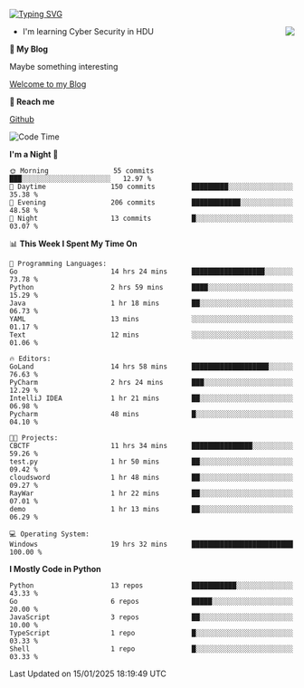 [![Typing SVG](https://readme-typing-svg.herokuapp.com?font=Fira+Code&pause=1000&random=false&width=450&height=60&lines=Hello+%F0%9F%91%8B%F0%9F%8F%BB;I'm+JBNRZ)](https://git.io/typing-svg)

<a href="#">
  <img align="right" src="https://github-readme-stats.vercel.app/api?username=JBNRZ&show_icons=true&bg_color=15,f2f7fd,E0EAFC" />
</a>

- I'm learning Cyber Security in HDU

 **🌱 My Blog**

Maybe something interesting

[Welcome to my Blog](https://jbnrz.com.cn/)

 **💬 Reach me** 

[Github](https://github.com/JBNRZ)


<!--START_SECTION:waka-->
![Code Time](http://img.shields.io/badge/Code%20Time-829%20hrs%2020%20mins-blue)

**I'm a Night 🦉** 

```text
🌞 Morning                55 commits          ███░░░░░░░░░░░░░░░░░░░░░░   12.97 % 
🌆 Daytime                150 commits         █████████░░░░░░░░░░░░░░░░   35.38 % 
🌃 Evening                206 commits         ████████████░░░░░░░░░░░░░   48.58 % 
🌙 Night                  13 commits          █░░░░░░░░░░░░░░░░░░░░░░░░   03.07 % 
```


📊 **This Week I Spent My Time On** 

```text
💬 Programming Languages: 
Go                       14 hrs 24 mins      ██████████████████░░░░░░░   73.78 % 
Python                   2 hrs 59 mins       ████░░░░░░░░░░░░░░░░░░░░░   15.29 % 
Java                     1 hr 18 mins        ██░░░░░░░░░░░░░░░░░░░░░░░   06.73 % 
YAML                     13 mins             ░░░░░░░░░░░░░░░░░░░░░░░░░   01.17 % 
Text                     12 mins             ░░░░░░░░░░░░░░░░░░░░░░░░░   01.06 % 

🔥 Editors: 
GoLand                   14 hrs 58 mins      ███████████████████░░░░░░   76.63 % 
PyCharm                  2 hrs 24 mins       ███░░░░░░░░░░░░░░░░░░░░░░   12.29 % 
IntelliJ IDEA            1 hr 21 mins        ██░░░░░░░░░░░░░░░░░░░░░░░   06.98 % 
Pycharm                  48 mins             █░░░░░░░░░░░░░░░░░░░░░░░░   04.10 % 

🐱‍💻 Projects: 
CBCTF                    11 hrs 34 mins      ███████████████░░░░░░░░░░   59.26 % 
test.py                  1 hr 50 mins        ██░░░░░░░░░░░░░░░░░░░░░░░   09.42 % 
cloudsword               1 hr 48 mins        ██░░░░░░░░░░░░░░░░░░░░░░░   09.27 % 
RayWar                   1 hr 22 mins        ██░░░░░░░░░░░░░░░░░░░░░░░   07.01 % 
demo                     1 hr 13 mins        ██░░░░░░░░░░░░░░░░░░░░░░░   06.29 % 

💻 Operating System: 
Windows                  19 hrs 32 mins      █████████████████████████   100.00 % 
```

**I Mostly Code in Python** 

```text
Python                   13 repos            ███████████░░░░░░░░░░░░░░   43.33 % 
Go                       6 repos             █████░░░░░░░░░░░░░░░░░░░░   20.00 % 
JavaScript               3 repos             ██░░░░░░░░░░░░░░░░░░░░░░░   10.00 % 
TypeScript               1 repo              █░░░░░░░░░░░░░░░░░░░░░░░░   03.33 % 
Shell                    1 repo              █░░░░░░░░░░░░░░░░░░░░░░░░   03.33 % 
```




 Last Updated on 15/01/2025 18:19:49 UTC
<!--END_SECTION:waka-->
